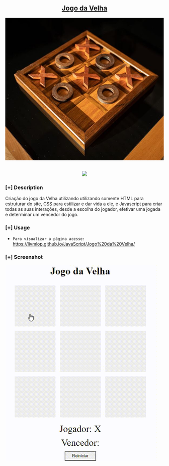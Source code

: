 <h2 align="center"><u>Jogo da Velha</u></h2>

![Jogo da velha](./assets/img/play.jpg)

<p align="center">
<br>
    <img src="https://img.shields.io/badge/Written%20In-HTML CSS JS-blue?style=flat-square">
</p>

### [+] Description
Criação do jogo da Velha utilizando utilizando somente HTML para estruturar do site, CSS para estilizar e dar vida a ele, e Javascript para criar todas as suas interações, desde a escolha do jogador, efetivar uma jogada e determinar um vencedor do jogo.

### [+] Usage
 - `Para visualizar a página acesse:`<br>
 <a href="https://livmlop.github.io/JavaScript/Jogo%20da%20Velha/">https://livmlop.github.io/JavaScript/Jogo%20da%20Velha/</a>

### [+] Screenshot
![screenshot](./assets/img/JV.gif)